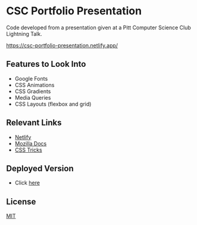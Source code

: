 # CSC Portfolio Presentation

Code developed from a presentation given at a Pitt Computer Science Club Lightning Talk.

https://csc-portfolio-presentation.netlify.app/

## Features to Look Into

- Google Fonts
- CSS Animations
- CSS Gradients
- Media Queries
- CSS Layouts (flexbox and grid)

## Relevant Links
- [Netlify](https://www.netlify.com/)
- [Mozilla Docs](https://developer.mozilla.org/en-US/)
- [CSS Tricks](https://css-tricks.com/)

## Deployed Version
- Click [here](https://csc-portfolio-presentation.netlify.app/)



## License
[MIT](https://choosealicense.com/licenses/mit/)
